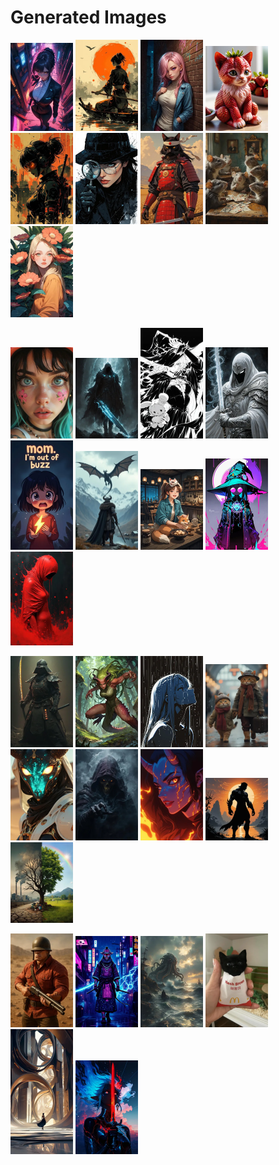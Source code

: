 # Generated Images



<img src="2025_09_09_01_thumb.webp" width="100"/> <img src="2025_09_09_02_thumb.webp" width="100"/> <img src="2025_09_09_03_thumb.webp" width="100"/> <img src="2025_09_09_04_thumb.webp" width="100"/> <img src="2025_09_09_05_thumb.webp" width="100"/> <img src="2025_09_09_06_thumb.webp" width="100"/> <img src="2025_09_09_07_thumb.webp" width="100"/> <img src="2025_09_09_08_thumb.webp" width="100"/> <img src="2025_09_09_09_thumb.webp" width="100"/>

<img src="2025_09_09_10_thumb.webp" width="100"/> <img src="2025_09_09_11_thumb.webp" width="100"/> <img src="2025_09_09_12_thumb.webp" width="100"/> <img src="2025_09_09_13_thumb.webp" width="100"/> <img src="2025_09_09_14_thumb.webp" width="100"/> <img src="2025_09_09_15_thumb.webp" width="100"/> <img src="2025_09_09_16_thumb.webp" width="100"/> <img src="2025_09_09_17_thumb.webp" width="100"/> <img src="2025_09_09_18_thumb.webp" width="100"/>

<img src="2025_09_09_19_thumb.webp" width="100"/> <img src="2025_09_09_20_thumb.webp" width="100"/> <img src="2025_09_09_21_thumb.webp" width="100"/> <img src="2025_09_09_22_thumb.webp" width="100"/> <img src="2025_09_09_23_thumb.webp" width="100"/> <img src="2025_09_09_24_thumb.webp" width="100"/> <img src="2025_09_09_25_thumb.webp" width="100"/> <img src="2025_09_09_26_thumb.webp" width="100"/> <img src="2025_09_09_27_thumb.webp" width="100"/>

<img src="2025_09_09_28_thumb.webp" width="100"/> <img src="2025_09_09_29_thumb.webp" width="100"/> <img src="2025_09_09_30_thumb.webp" width="100"/> <img src="2025_09_09_31_thumb.webp" width="100"/> <img src="2025_09_09_32_thumb.webp" width="100"/> <img src="2025_09_09_33_thumb.webp" width="100"/>